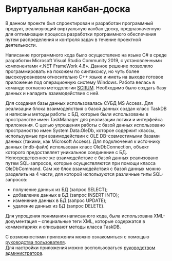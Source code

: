 # Виртуальная канбан-доска
В данном проекте был спроектирован и разработан программный продукт, реализующий виртуальную канбан-доску, 
предназначенную для оптимизации процесса разработки программного обеспечения путем распределения и контроля задач в течение проектной деятельности.  

Написание программного кода было осуществлено на языке C# в среде разработки Microsoft Visual Studio Community 2019, с установленными компонентами «.NET FrameWork 4.8». 
Данное решение позволило программировать на похожем по синтаксису, 
но чуть более высокоуровневом относительно C++ языке и иметь на выходе готовое приложение под операционную систему Windows. Работа велась в команде согласно мeтодологии [SCRUM](https://ru.wikipedia.org/wiki/SCRUM).
Необходимо было создать базу данных и наладить взаимодействие с ней.  

Для создания базы данных использовалась СУБД MS Access.
Для реализации блока взаимодействия с базой данных создан класс TaskDB и написаны методы работы с БД, которые были использованы в пространстве имен TaskManager для реализации логики и интерфейса приложения. С целью упрощения работы с базой данных использовано пространоство имен System.Data.OleDb, которое содержит классы, используемые при взаимодействии с OLE DB-совместимыми базами данных (такими, как Microsoft Access). Для подключения к источнику данных (mdb-файл) использован класс OleDbConnection, объект которого предоставляет уникальное соединение с БД. Непосредственное же взаимодействие с базой данных реализовано путем SQL-запросов, которые осуществляются при помощи класса OleDbCommand. Сам же блок взаимодействия с базой данных можно разделить на 4 части, для которой используются различные типы SQL-запросов:
*	получение данных из БД (запрос SELECT);
*	добавление данных в БД (запрос INSERT INTO);
*	изменение данных в БД (запрос UPDATE);
*	удаление данных из БД (запрос DELETE).  

Для упрощения понимания написанного кода, была использована XML-документация – специальные теги XML, которые содержатся в комментариях и описывают методы класса TaskDB.  

С возможностями приложения можно ознакомиться с помощью [руководства пользователя](https://github.com/8Andre8/Kanban-Board-Project/blob/main/Руководство%20пользователя.md).  
Для настройки приложения можно воспользоваться [руководством администратора](https://github.com/8Andre8/Kanban-Board-Project/blob/main/Руководство%20администратора.md).
